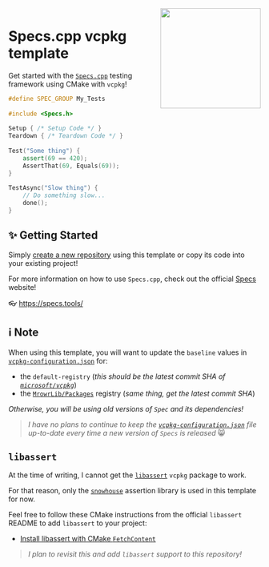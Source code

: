 <img src="https://raw.githubusercontent.com/mrowrpurr/Specs.cpp/main/Resources/Images/Logo_400.png" width=200 align="right">

# Specs.cpp vcpkg template

Get started with the [`Specs.cpp`][specs] testing framework using CMake with `vcpkg`!

```cpp
#define SPEC_GROUP My_Tests
 
#include <Specs.h>
 
Setup { /* Setup Code */ }
Teardown { /* Teardown Code */ }
 
Test("Some thing") {
    assert(69 == 420);
    AssertThat(69, Equals(69));
}
 
TestAsync("Slow thing") {
    // Do something slow...
    done();
}
```

## ✨ Getting Started

Simply [create a new repository][template] using this template or copy its code into your existing project!

For more information on how to use `Specs.cpp`, check out the official [Specs][specs] website!

👓 https://specs.tools/

## ℹ️ Note

When using this template, you will want to update the `baseline` values in [`vcpkg-configuration.json`](vcpkg-configuration.json) for:
- the `default-registry` (_this should be the latest commit SHA of [`microsoft/vcpkg`](https://github.com/microsoft/vcpkg/commits/master/)_)
- the [`MrowrLib/Packages`](https://github.com/MrowrLib/Packages/commits/main/) registry (_same thing, get the latest commit SHA_)

_Otherwise, you will be using old versions of `Spec` and its dependencies!_

> _I have no plans to continue to keep the [`vcpkg-configuration.json`](vcpkg-configuration.json) file up-to-date every time a new version of `Specs` is released_ 😸

## `libassert`

At the time of writing, I cannot get the [`libassert`](https://github.com/jeremy-rifkin/libassert) `vcpkg` package to work.

For that reason, only the [`snowhouse`](https://github.com/banditcpp/snowhouse) assertion library is used in this template for now.

Feel free to follow these CMake instructions from the official `libassert` README to add `libassert` to your project:

- [Install libassert with CMake `FetchContent`](https://github.com/jeremy-rifkin/libassert?tab=readme-ov-file#a-with-cmake-fetchcontent)

> _I plan to revisit this and add `libassert` support to this repository!_

[specs]: https://specs.tools/
[template]: https://github.com/new?template_name=Specs_xmake_template&template_owner=mrowrpurr
